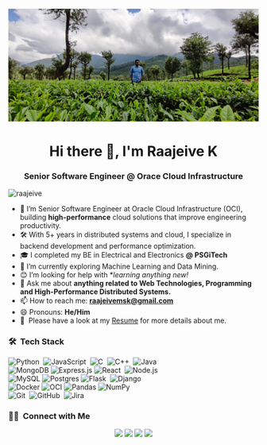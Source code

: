 ![Raajeive](https://raw.githubusercontent.com/raajeive/raajeive/main/assets/raajeive_readme.jpg)


<h1 align="center">Hi there 👋, I'm Raajeive K</h1>
<h3 align="center">Senior Software Engineer @ Orace Cloud Infrastructure</h3>


<p align="left"> <img src="https://komarev.com/ghpvc/?username=raajeive&style=flat-square" alt="raajeive" /> </p>

- 🔭 I’m Senior Software Engineer at Oracle Cloud Infrastructure (OCI), building **high-performance** cloud solutions that improve engineering productivity.
- 🛠 With 5+ years in distributed systems and cloud, I specialize in backend development and performance optimization.
- 🎓 I completed my BE in Electrical and Electronics **@ PSGiTech**
- 🌱 I’m currently exploring Machine Learning and Data Mining.
- 😊 I’m looking for help with **learning anything new!*
- 💬 Ask me about **anything related to Web Technologies, Programming and High-Performance Distributed Systems.**
- 📫 How to reach me: **raajeivemsk@gmail.com**
- 😄 Pronouns: **He/Him**
- 📄 &nbsp;Please have a look at my [Resume](https://raajeive.github.io/files/Raajeive_K_Resume.pdf) for more details about me.


### 🛠 &nbsp;Tech Stack

![Python](https://img.shields.io/badge/-Python-05122A?style=flat&logo=python)&nbsp;
![JavaScript](https://img.shields.io/badge/-JavaScript-05122A?style=flat&logo=javascript)&nbsp;
![C](https://img.shields.io/badge/-C-05122A?style=flat&logo=C&logoColor=A8B9CC)&nbsp;
![C++](https://img.shields.io/badge/-C++-05122A?style=flat&logo=C%2B%2B&logoColor=00599C)&nbsp;
![Java](https://img.shields.io/badge/-Java-red?style=flat&logo=java&logoColor=black)&nbsp;\
<img alt="MongoDB" src ="https://img.shields.io/badge/MongoDB-%234ea94b.svg?&style=flat&logo=mongodb&logoColor=white"/>
<img alt="Express.js" src="https://img.shields.io/badge/express.js%20-%23404d59.svg?&style=flat"/>
![React](https://img.shields.io/badge/-React-05122A?style=flat&logo=react)&nbsp;
![Node.js](https://img.shields.io/badge/-Node.js-05122A?style=flat&logo=node.js)&nbsp;\
<img alt="MySQL" src="https://img.shields.io/badge/mysql-%2300f.svg?&style=flat&logo=mysql&logoColor=white"/>
<img alt="Postgres" src ="https://img.shields.io/badge/postgres-%23316192.svg?&style=flat&logo=postgresql&logoColor=white"/>
![Flask](https://img.shields.io/badge/-Flask-05122A?style=flat&logo=flask)&nbsp;
![Django](https://img.shields.io/badge/Django-092E20?style=for-the-badge&logo=django&logoColor=white)&nbsp;\
<img alt="Docker" src="https://img.shields.io/badge/docker%20-%230db7ed.svg?&style=flat&logo=docker&logoColor=white"/>
<img alt="OCI" src="https://img.shields.io/badge/OCI-red?style=flat&logo=oracle"/>
<img alt="Pandas" src="https://img.shields.io/badge/pandas%20-%23150458.svg?&style=flat&logo=pandas&logoColor=white" />
<img alt="NumPy" src="https://img.shields.io/badge/numpy%20-%23013243.svg?&style=flat&logo=numpy&logoColor=white" />\
![Git](https://img.shields.io/badge/-Git-05122A?style=flat&logo=git)&nbsp;
![GitHub](https://img.shields.io/badge/-GitHub-05122A?style=flat&logo=github)&nbsp;
![Jira](https://img.shields.io/badge/-Jira-05122A?style=flat&logo=JiraSoftware)&nbsp;


### 🤝🏻 &nbsp;Connect with Me
<p align="center">
<a href="https://raajeive.github.io/"><img src="https://img.shields.io/badge/-raajeive.k-3423A6?style=flat&logo=Google-Chrome&logoColor=white"/></a>
<a href="https://www.linkedin.com/in/raajeive/"><img src="https://img.shields.io/badge/-Raajeive%20K-0077B5?style=flat&logo=Linkedin&logoColor=white"/></a>
<a href="mailto:raajeivemsk@gmail.com"><img src="https://img.shields.io/badge/-raajeivemsk@gmail.com-D14836?style=flat&logo=Gmail&logoColor=white"/></a>
<a href="https://www.instagram.com/raajeive/"><img src="https://img.shields.io/badge/-raajeive-E4405F?style=flat&logo=Instagram&logoColor=white"/></a>
